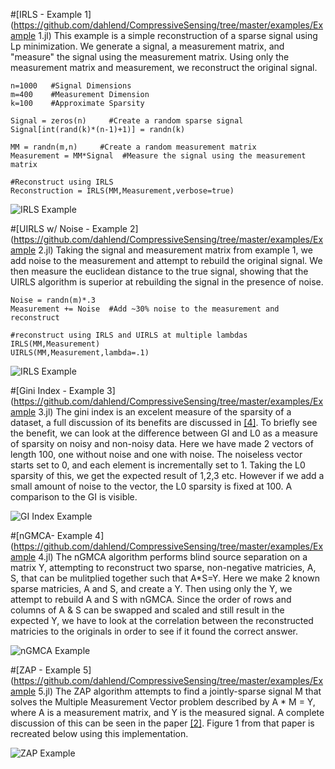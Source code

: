 #[IRLS - Example 1](https://github.com/dahlend/CompressiveSensing/tree/master/examples/Example 1.jl)
This example is a simple reconstruction of a sparse signal using Lp minimization. We generate a signal, a measurement matrix, and "measure" the signal using the measurement matrix. Using only the measurement matrix and measurement, we reconstruct the original signal.
```
n=1000   #Signal Dimensions
m=400    #Measurement Dimension
k=100    #Approximate Sparsity

Signal = zeros(n)     #Create a random sparse signal
Signal[int(rand(k)*(n-1)+1)] = randn(k)

MM = randn(m,n)     #Create a random measurement matrix
Measurement = MM*Signal  #Measure the signal using the measurement matrix

#Reconstruct using IRLS
Reconstruction = IRLS(MM,Measurement,verbose=true)
```
![IRLS Example](https://raw.githubusercontent.com/dahlend/CompressiveSensing/master/examples/Example_1_Fig_1.png)


#[UIRLS w/ Noise - Example 2](https://github.com/dahlend/CompressiveSensing/tree/master/examples/Example 2.jl)
Taking the signal and measurement matrix from example 1, we add noise to the measurement and attempt to rebuild the original signal.  We then measure the euclidean distance to the true signal, showing that the UIRLS algorithm is superior at rebuilding the signal in the presence of noise.
```
Noise = randn(m)*.3
Measurement += Noise  #Add ~30% noise to the measurement and reconstruct

#reconstruct using IRLS and UIRLS at multiple lambdas
IRLS(MM,Measurement)
UIRLS(MM,Measurement,lambda=.1)
```
![IRLS Example](https://raw.githubusercontent.com/dahlend/CompressiveSensing/master/examples/Example_2_Fig_1.png)

#[Gini Index - Example 3](https://github.com/dahlend/CompressiveSensing/tree/master/examples/Example 3.jl)
The gini index is an excelent measure of the sparsity of a dataset, a full discussion of its benefits are discussed in [[4]][bib4].  To briefly see the benefit, we can look at the difference between GI and L0 as a measure of sparsity on noisy and non-noisy data.  Here we have made 2 vectors of length 100, one without noise and one with noise. The noiseless vector starts set to 0, and each element is incrementally set to 1.  Taking the L0 sparsity of this, we get the expected result of 1,2,3 etc. However if we add a small amount of noise to the vector, the L0 sparsity is fixed at 100. A comparison to the GI is visible.

![GI Index Example](https://raw.githubusercontent.com/dahlend/CompressiveSensing/master/examples/Example_3_Fig_1.png)


#[nGMCA- Example 4](https://github.com/dahlend/CompressiveSensing/tree/master/examples/Example 4.jl)
The nGMCA algorithm performs blind source separation on a matrix Y, attempting to reconstruct two sparse, non-negative matricies, A, S, that can be mulitplied together such that A*S=Y.  Here we make 2 known sparse matricies, A and S, and create a Y.  Then using only the Y, we attempt to rebuild A and S with nGMCA.  Since the order of rows and columns of A & S can be swapped and scaled and still result in the expected Y, we have to look at the correlation between the reconstructed matricies to the originals in order to see if it found the correct answer.

![nGMCA Example](https://raw.githubusercontent.com/dahlend/CompressiveSensing/master/examples/Example_4_Fig_1.png)

#[ZAP - Example 5](https://github.com/dahlend/CompressiveSensing/tree/master/examples/Example 5.jl)
The ZAP algorithm attempts to find a jointly-sparse signal M that solves the Multiple Measurement Vector problem described by A * M = Y, where A is a measurement matrix, and Y is the measured signal.  A complete discussion of this can be seen in the paper [[2]][bib2].  Figure 1 from that paper is recreated below using this implementation.

![ZAP Example](https://raw.githubusercontent.com/dahlend/CompressiveSensing/master/examples/Example_5_Fig_1.png)


[bib1]:http://www.sciencedirect.com/science/article/pii/S092523121300430X
[bib2]:http://arxiv.org/pdf/1203.1548.pdf
[bib3]:http://arxiv.org/pdf/1308.5546.pdf
[bib4]:http://arxiv.org/pdf/0811.4706.pdf
[bib5]:http://cmc.edu/pages/faculty/DNeedell/papers/redundant.pdf